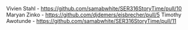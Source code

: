 
Vivien Stahl - https://github.com/samabwhite/SER316StoryTime/pull/10
Maryan Zinko - https://github.com/djdemers/eisbrecher/pull/5
Timothy Awotunde - https://github.com/samabwhite/SER316StoryTime/pull/11 
